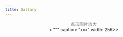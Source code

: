 ```yaml
---
title: Gallary
---
```


<!--
<center>
	<div style="color:grey">点击图片放大(需要等待一会儿)</div>
	<<FancyboxL gallary-1.png group:"tw gallary">>
		<<FancyboxL gallary-2.png group:"tw gallary">>
</center>
-->

<center>
	<div style="color:grey">点击图片放大</div>
<<fbox """
<https://cdn.jsdelivr.net/gh/tiddly-gittly/TiddlyWiki-Chinese-Tutorial@master/tiddlers/gallary-1.png>
<https://cdn.jsdelivr.net/gh/tiddly-gittly/TiddlyWiki-Chinese-Tutorial@master/tiddlers/gallary-2.png>
"""
caption: "xxx"
width: 256>>
</center>

